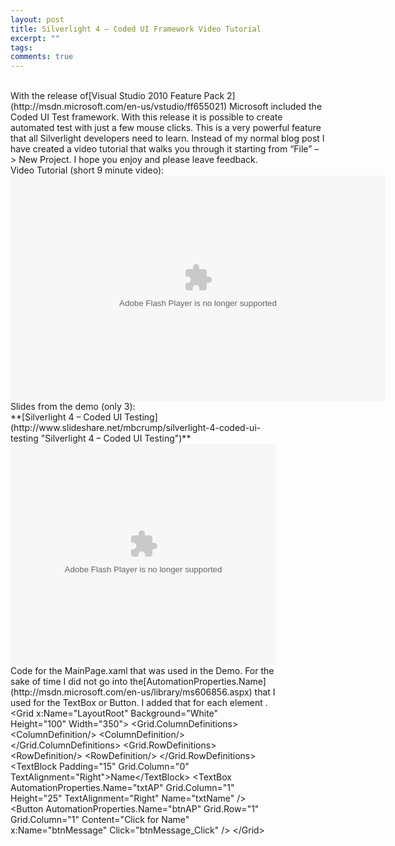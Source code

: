 ```yaml
---
layout: post
title: Silverlight 4 – Coded UI Framework Video Tutorial
excerpt: ""
tags: 
comments: true
---
```

<br>
With the release of[Visual Studio 2010 Feature Pack 2](http://msdn.microsoft.com/en-us/vstudio/ff655021) Microsoft included the Coded UI Test framework. With this release it is possible to create automated test with just a few mouse clicks. This is a very powerful feature that all Silverlight developers need to learn. Instead of my normal blog post I have created a video tutorial that walks you through it starting from “File” –> New Project. I hope you enjoy and please leave feedback.
<br>
Video Tutorial (short 9 minute video):
<br>
<embed width="600" height="361" type="application/x-shockwave-flash" allowfullscreen="true" allownetworking="all" wmode="transparent" src="http://static.photobucket.com/player.swf" flashvars="file=http%3A%2F%2Fvid1121.photobucket.com%2Falbums%2Fl508%2Fmbcrump%2FScreenCapture_12-11-201045608PM.mp4">
<br>
Slides from the demo (only 3):
<br>
<div style="width: 425px" id="__ss_6121431">**[Silverlight 4 – Coded UI Testing](http://www.slideshare.net/mbcrump/silverlight-4-coded-ui-testing "Silverlight 4 – Coded UI Testing")**<embed height="355" name="__sse6121431" type="application/x-shockwave-flash" width="425" src="http://static.slidesharecdn.com/swf/ssplayer2.swf?doc=silverlight4codedui-101211181425-phpapp02&stripped_title=silverlight-4-coded-ui-testing&userName=mbcrump" allowfullscreen="true" allowscriptaccess="always">
<br>
Code for the MainPage.xaml that was used in the Demo. For the sake of time I did not go into the[AutomationProperties.Name](http://msdn.microsoft.com/en-us/library/ms606856.aspx) that I used for the TextBox or Button. I added that for each element .
<br>
	&lt;Grid x:Name="LayoutRoot" Background="White" Height="100" Width="350"&gt;      	&lt;Grid.ColumnDefinitions&gt;          &lt;ColumnDefinition/&gt;          	&lt;ColumnDefinition/&gt;      &lt;/Grid.ColumnDefinitions&gt;      	&lt;Grid.RowDefinitions&gt;          &lt;RowDefinition/&gt;          &lt;RowDefinition/&gt;      	&lt;/Grid.RowDefinitions&gt;      &lt;TextBlock Padding="15" Grid.Column="0" 	TextAlignment="Right"&gt;Name&lt;/TextBlock&gt;      &lt;TextBox 	AutomationProperties.Name="txtAP" Grid.Column="1" Height="25" TextAlignment="Right" 	Name="txtName" /&gt;      &lt;Button AutomationProperties.Name="btnAP" Grid.Row="1" 	Grid.Column="1" Content="Click for Name"             x:Name="btnMessage" 	Click="btnMessage_Click" /&gt;  &lt;/Grid&gt;